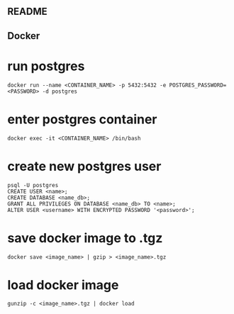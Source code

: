 ## README

## Docker

# run postgres

`docker run --name <CONTAINER_NAME> -p 5432:5432 -e POSTGRES_PASSWORD=<PASSWORD> -d postgres`

# enter postgres container

`docker exec -it <CONTAINER_NAME> /bin/bash`

# create new postgres user

```
psql -U postgres
CREATE USER <name>;
CREATE DATABASE <name_db>;
GRANT ALL PRIVILEGES ON DATABASE <name_db> TO <name>;
ALTER USER <username> WITH ENCRYPTED PASSWORD '<password>';
```

# save docker image to .tgz

`docker save <image_name> | gzip > <image_name>.tgz`

# load docker image

`gunzip -c <image_name>.tgz | docker load`

